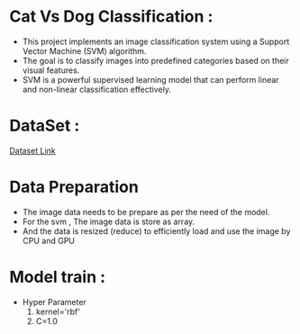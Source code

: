 # Cat Vs Dog Classification : 
- This project implements an image classification system using a Support Vector Machine (SVM) algorithm.
- The goal is to classify images into predefined categories based on their visual features.
- SVM is a powerful supervised learning model that can perform linear and non-linear classification effectively.

# DataSet :
[Dataset Link](https://www.kaggle.com/c/dogs-vs-cats/data)

# Data Preparation
- The image data needs to be prepare as per the need of the model.
- For the svm , The image data is store as array.
- And the data is resized (reduce) to efficiently load and use the image by CPU and GPU

# Model train :
- Hyper Parameter
   1. kernel='rbf'
   2. C=1.0
 

